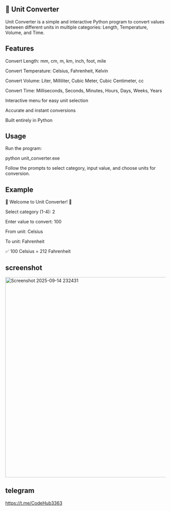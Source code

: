 ## 🎉 Unit Converter

Unit Converter is a simple and interactive Python program to convert values ​​between different units in multiple categories: Length, Temperature, Volume, and Time.

## Features

Convert Length: mm, cm, m, km, inch, foot, mile

Convert Temperature: Celsius, Fahrenheit, Kelvin

Convert Volume: Liter, Milliliter, Cubic Meter, Cubic Centimeter, cc

Convert Time: Milliseconds, Seconds, Minutes, Hours, Days, Weeks, Years

Interactive menu for easy unit selection

Accurate and instant conversions

Built entirely in Python

## Usage

Run the program:

python unit_converter.exe


Follow the prompts to select category, input value, and choose units for conversion.

## Example
🎉 Welcome to Unit Converter! 🎉

Select category (1-4): 2

Enter value to convert: 100

From unit: Celsius

To unit: Fahrenheit

✅ 100 Celsius = 212 Fahrenheit

## screenshot
<img width="1115" height="628" alt="Screenshot 2025-09-14 232431" src="https://github.com/user-attachments/assets/57ef5386-f0d7-4e3d-a047-93ba4506082d" />

## telegram
https://t.me/CodeHub3363

